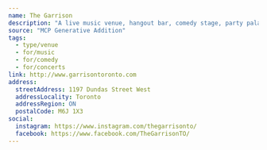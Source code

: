 ```yaml
---
name: The Garrison
description: "A live music venue, hangout bar, comedy stage, party palace, performance space, music community hub."
source: "MCP Generative Addition"
tags:
  - type/venue
  - for/music
  - for/comedy
  - for/concerts
link: http://www.garrisontoronto.com
address:
  streetAddress: 1197 Dundas Street West
  addressLocality: Toronto
  addressRegion: ON
  postalCode: M6J 1X3
social:
  instagram: https://www.instagram.com/thegarrisonto/
  facebook: https://www.facebook.com/TheGarrisonTO/
---
```

